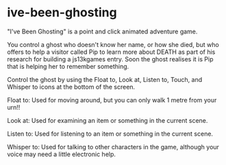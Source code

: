 # ive-been-ghosting

"I've Been Ghosting" is a point and click animated adventure game.

You control a ghost who doesn't know her name, or how she died, but who offers to help a visitor called Pip to learn more about DEATH as part of his research for building a js13kgames entry. Soon the ghost realises it is Pip that is helping her to remember something.

Control the ghost by using the Float to, Look at, Listen to, Touch, and Whisper to icons at the bottom of the screen.

Float to: Used for moving around, but you can only walk 1 metre from your urn!!

Look at: Used for examining an item or something in the current scene.

Listen to: Used for listening to an item or something in the current scene.

Whisper to: Used for talking to other characters in the game, although your voice may need a little electronic help.

